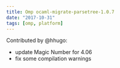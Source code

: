 ```yaml
---
title: Omp ocaml-migrate-parsetree-1.0.7
date: "2017-10-31"
tags: [omp, platform]
---
```


Contributed by @hhugo:
- update Magic Number for 4.06
- fix some compilation warnings
